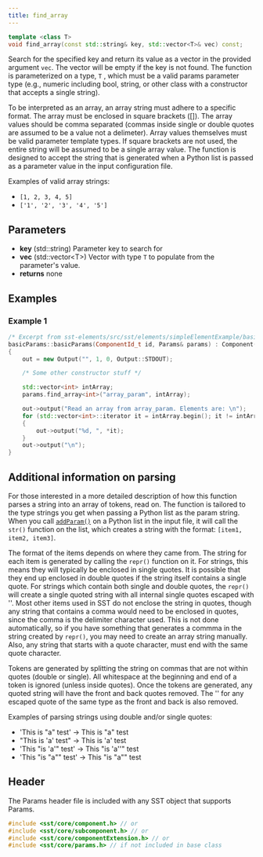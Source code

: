 ```yaml
---
title: find_array
---
```

```cpp
template <class T>
void find_array(const std::string& key, std::vector<T>& vec) const;
```

Search for the specified key and return its value as a vector in the provided argument `vec`. The vector will be empty if the key is not found. The function is parameterized on a type, `T` , which must be a valid params parameter type (e.g., numeric including bool, string, or other class with a constructor that accepts a single string).

To be interpreted as an array, an array string must adhere to a specific format. The array must be enclosed in square brackets ([]). The array values should be comma separated (commas inside single or double quotes are assumed to be a value not a delimeter). Array values themselves must be valid parameter template types. If square brackets are not used, the entire string will be assumed to be a single array value. The function is designed to accept the string that is generated when a Python list is passed as a parameter value in the input configuration file.

Examples of valid array strings:
* `[1, 2, 3, 4, 5]`
* `['1', '2', '3', '4', '5']`


## Parameters
* **key** (std::string) Parameter key to search for
* **vec** (std::vector<T\>) Vector with type `T` to populate from the parameter's value. 
* **returns** none


## Examples

### Example 1
<!--- SOURCE CODE: sst-elements/src/sst/elements/simpleElementExample/basicParams --->
```cpp
/* Excerpt from sst-elements/src/sst/elements/simpleElementExample/basicParams.cc */
basicParams::basicParams(ComponentId_t id, Params& params) : Component(id)
{
    out = new Output("", 1, 0, Output::STDOUT);

    /* Some other constructor stuff */

    std::vector<int> intArray;
    params.find_array<int>("array_param", intArray);

    out->output("Read an array from array_param. Elements are: \n");
    for (std::vector<int>::iterator it = intArray.begin(); it != intArray.end(); it++)
    {
        out->output("%d, ", *it);
    }
    out->output("\n");
}
```

## Additional information on parsing
For those interested in a more detailed description of how this function parses a string into an array of tokens, read on. The function is tailored to the type strings you get when passing a Python list as the param string. When you call [`addParam()`](../../config/component/addParam) on a Python list in the input file, it will call the `str()` function on the list, which creates a string with the format: `[item1, item2, item3]`.

The format of the items depends on where they came from. The string for each item is generated by calling the `repr()` function on it. For strings, this means they will typically be enclosed in single quotes. It is possible that they end up enclosed in double quotes if the string itself contains a single quote. For strings which contain both single and double quotes, the `repr()` will create a single quoted string with all internal single quotes escaped with '\'. Most other items used in SST do not enclose the string in quotes, though any string that contains a comma would need to be enclosed in quotes, since the comma is the delimiter character used. This is not done automatically, so if you have something that generates a commma in the string created by `repr()`, you may need to create an array string manually. Also, any string that starts with a quote character, must end with the same quote character.

Tokens are generated by splitting the string on commas that are not within quotes (double or single). All whitespace at the beginning and end of a token is ignored (unless inside quotes). Once the tokens are generated, any quoted string will have the front and back quotes removed. The '\' for any escaped quote of the same type as the front and back is also removed.

Examples of parsing strings using double and/or single quotes:
* 'This is "a" test' -> This is "a" test
* "This is 'a' test" -> This is 'a' test
* 'This "is \'a\'" test' -> This "is 'a''" test
* 'This "is \"a"" test' -> This "is \"a\"" test

## Header
The Params header file is included with any SST object that supports Params.
```cpp
#include <sst/core/component.h> // or
#include <sst/core/subcomponent.h> // or
#include <sst/core/componentExtension.h> // or
#include <sst/core/params.h> // if not included in base class
```